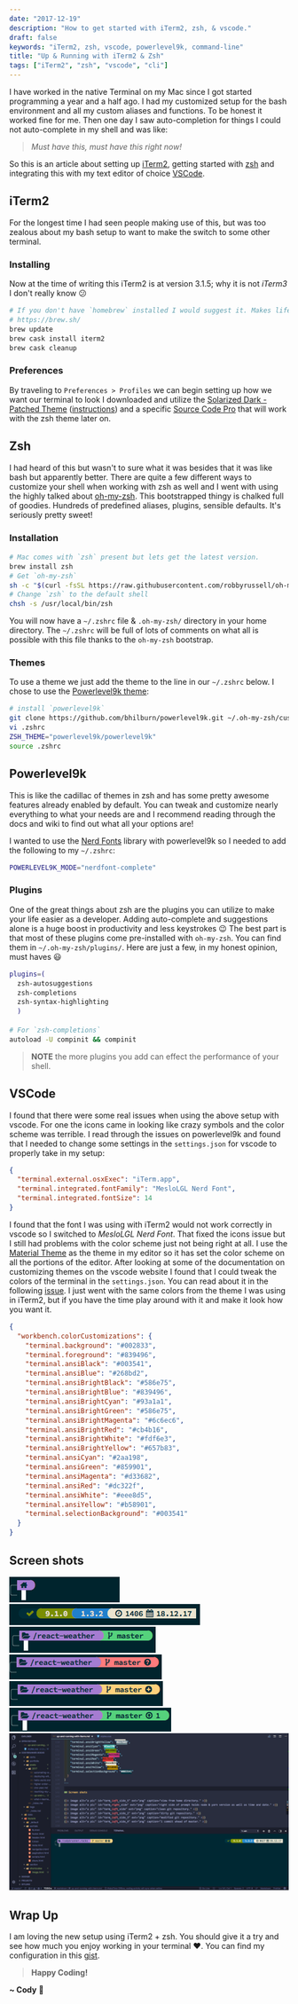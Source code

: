 ```yaml
---
date: "2017-12-19"
description: "How to get started with iTerm2, zsh, & vscode."
draft: false
keywords: "iTerm2, zsh, vscode, powerlevel9k, command-line"
title: "Up & Running with iTerm2 & Zsh"
tags: ["iTerm2", "zsh", "vscode", "cli"]
---
```


I have worked in the native Terminal on my Mac since I got started programming a year and a half ago. I had my customized setup for the bash environment and all my custom aliases and functions. To be honest it worked fine for me. Then one day I saw auto-completion for things I could not auto-complete in my shell and was like:

> _Must have this, must have this right now!_

So this is an article about setting up [iTerm2](https://www.iterm2.com/), getting started with [zsh](http://www.zsh.org/) and integrating this with my text editor of choice [VSCode](https://code.visualstudio.com/).

## iTerm2

For the longest time I had seen people making use of this, but was too zealous about my bash setup to want to make the switch to some other terminal.

### Installing

Now at the time of writing this iTerm2 is at version 3.1.5; why it is not _iTerm3_ I don't really know :confused:

```bash
# If you don't have `homebrew` installed I would suggest it. Makes life so much easier!
# https://brew.sh/
brew update
brew cask install iterm2
brew cask cleanup
```

### Preferences

By traveling to `Preferences > Profiles` we can begin setting up how we want our terminal to look I downloaded and utilize the [Solarized Dark - Patched Theme](https://raw.githubusercontent.com/mbadolato/iTerm2-Color-Schemes/master/schemes/Solarized%20Dark%20-%20Patched.itermcolors) ([instructions](http://iterm2colorschemes.com/)) and a specific [Source Code Pro](https://github.com/powerline/fonts) that will work with the zsh theme later on.

## Zsh

I had heard of this but wasn't to sure what it was besides that it was like bash but apparently better. There are quite a few different ways to customize your shell when working with zsh as well and I went with using the highly talked about [oh-my-zsh](https://github.com/robbyrussell/oh-my-zsh). This bootstrapped thingy is chalked full of goodies. Hundreds of predefined aliases, plugins, sensible defaults. It's seriously pretty sweet!

### Installation

```bash
# Mac comes with `zsh` present but lets get the latest version.
brew install zsh
# Get `oh-my-zsh`
sh -c "$(curl -fsSL https://raw.githubusercontent.com/robbyrussell/oh-my-zsh/master/tools/install.sh)"
# Change `zsh` to the default shell
chsh -s /usr/local/bin/zsh
```

You will now have a `~/.zshrc` file & `.oh-my-zsh/` directory in your home directory. The `~/.zshrc` will be full of lots of comments on what all is possible with this file thanks to the `oh-my-zsh` bootstrap.

### Themes

To use a theme we just add the theme to the line in our `~/.zshrc` below. I chose to use the [Powerlevel9k theme](https://github.com/bhilburn/powerlevel9k):

```bash
# install `powerlevel9k`
git clone https://github.com/bhilburn/powerlevel9k.git ~/.oh-my-zsh/custom/themes/powerlevel9k
vi .zshrc
ZSH_THEME="powerlevel9k/powerlevel9k"
source .zshrc
```

## Powerlevel9k

This is like the cadillac of themes in zsh and has some pretty awesome features already enabled by default. You can tweak and customize nearly everything to what your needs are and I recommend reading through the docs and wiki to find out what all your options are!

I wanted to use the [Nerd Fonts](https://github.com/ryanoasis/nerd-fonts) library with powerlevel9k so I needed to add the following to my `~/.zshrc`:

```bash
POWERLEVEL9K_MODE="nerdfont-complete"
```

### Plugins

One of the great things about zsh are the plugins you can utilize to make your life easier as a developer. Adding auto-complete and suggestions alone is a huge boost in productivity and less keystrokes :wink: The best part is that most of these plugins come pre-installed with `oh-my-zsh`. You can find them in `~/.oh-my-zsh/plugins/`. Here are just a few, in my honest opinion, must haves :smiley:

```bash
plugins=(
  zsh-autosuggestions
  zsh-completions
  zsh-syntax-highlighting
  )

# For `zsh-completions`
autoload -U compinit && compinit
```

> **NOTE** the more plugins you add can effect the performance of your shell.

## VSCode

I found that there were some real issues when using the above setup with vscode. For one the icons came in looking like crazy symbols and the color scheme was terrible. I read through the issues on powerlevel9k and found that I needed to change some settings in the `settings.json` for vscode to properly take in my setup:

```json
{
  "terminal.external.osxExec": "iTerm.app",
  "terminal.integrated.fontFamily": "MesloLGL Nerd Font",
  "terminal.integrated.fontSize": 14
}
```

I found that the font I was using with iTerm2 would not work correctly in vscode so I switched to _MesloLGL Nerd Font_. That fixed the icons issue but I still had problems with the color scheme just not being right at all. I use the [Material Theme](https://marketplace.visualstudio.com/items?itemName=Equinusocio.vsc-material-theme) as the theme in my editor so it has set the color scheme on all the portions of the editor. After looking at some of the documentation on customizing themes on the vscode website I found that I could tweak the colors of the terminal in the `settings.json`. You can read about it in the following [issue](https://github.com/bhilburn/powerlevel9k/issues/672). I just went with the same colors from the theme I was using in iTerm2, but if you have the time play around with it and make it look how you want it.

```json
{
  "workbench.colorCustomizations": {
    "terminal.background": "#002833",
    "terminal.foreground": "#839496",
    "terminal.ansiBlack": "#003541",
    "terminal.ansiBlue": "#268bd2",
    "terminal.ansiBrightBlack": "#586e75",
    "terminal.ansiBrightBlue": "#839496",
    "terminal.ansiBrightCyan": "#93a1a1",
    "terminal.ansiBrightGreen": "#586e75",
    "terminal.ansiBrightMagenta": "#6c6ec6",
    "terminal.ansiBrightRed": "#cb4b16",
    "terminal.ansiBrightWhite": "#fdf6e3",
    "terminal.ansiBrightYellow": "#657b83",
    "terminal.ansiCyan": "#2aa198",
    "terminal.ansiGreen": "#859901",
    "terminal.ansiMagenta": "#d33682",
    "terminal.ansiRed": "#dc322f",
    "terminal.ansiWhite": "#eee8d5",
    "terminal.ansiYellow": "#b58901",
    "terminal.selectionBackground": "#003541"
  }
}
```

## Screen shots

![home icon](./term_left_side_5.png)
![info](./term_right_side.png)
![clean](./term_left_side.png)
![dirty](./term_left_side_2.png)
![staged](./term_left_side_3.png)
![clean & ahead](./term_left_side_4.png)
![in vscode](./in_vscode.png)

## Wrap Up

I am loving the new setup using iTerm2 + zsh. You should give it a try and see how much you enjoy working in your terminal :heart:. You can find my configuration in this [gist](https://gist.github.com/rockchalkwushock/eb0dcb5ecf2c8621d12db7ce0c15fcaa).

<!-- End of Post -->

> **Happy Coding!**

**~ Cody** :rocket:
